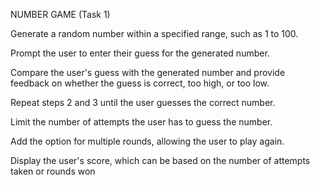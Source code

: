 NUMBER GAME (Task 1)

Generate a random number within a specified range, such as 1 to 100.

Prompt the user to enter their guess for the generated number.

Compare the user's guess with the generated number and provide feedback on whether the guess is correct, too high, or too low.

Repeat steps 2 and 3 until the user guesses the correct number.

Limit the number of attempts the user has to guess the number.

Add the option for multiple rounds, allowing the user to play again.

Display the user's score, which can be based on the number of attempts taken or rounds won
